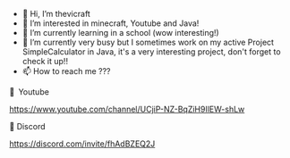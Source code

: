 - 👋 Hi, I’m thevicraft
- 👀 I’m interested in minecraft, Youtube and Java!
- 🌱 I’m currently learning in a school (wow interesting!)
- 💞️ I’m currently very busy but I sometimes work on my active Project SimpleCalculator in Java, it's a very interesting project, don't forget to check it up!!
- 📫 How to reach me ???

🔴 Youtube

https://www.youtube.com/channel/UCjiP-NZ-BqZiH9IlEW-shLw


🦀 Discord

https://discord.com/invite/fhAdBZEQ2J

